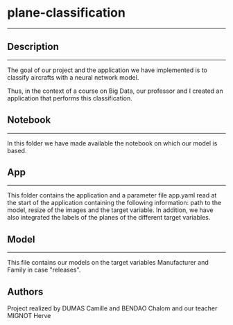 # plane-classification
*** 


## Description
*** 
The goal of our project and the application we have implemented is to classify aircrafts with a neural network model.

Thus, in the context of a course on Big Data, our professor and I created an application that performs this classification.

## Notebook
*** 
In this folder we have made available the notebook on which our model is based.

## App
*** 
This folder contains the application and a parameter file app.yaml read at the start of the application containing the following information: 
path to the model, resize of the images and the target variable.
In addition, we have also integrated the labels of the planes of the different target variables.

## Model
***
This file contains our models on the target variables Manufacturer and Family in case "releases".


## Authors
Project realized by DUMAS Camille and BENDAO Chalom and our teacher MIGNOT Herve
